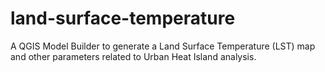 # land-surface-temperature
A QGIS Model Builder to generate a Land Surface Temperature (LST) map and other parameters related to Urban Heat Island analysis.
